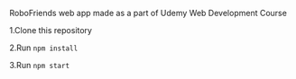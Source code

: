 RoboFriends web app made as a part of Udemy Web Development Course

1.Clone this repository

2.Run `npm install`

3.Run `npm start`


